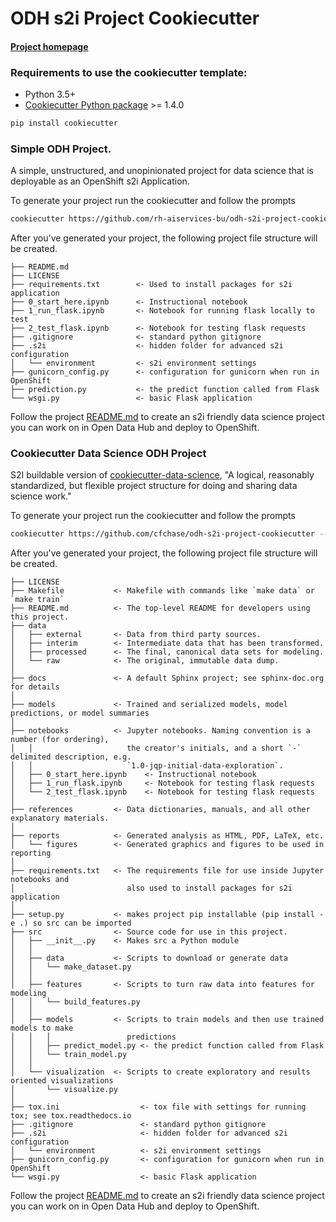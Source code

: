 # ODH s2i Project Cookiecutter


#### [Project homepage](http://drivendata.github.io/cookiecutter-data-science/)


### Requirements to use the cookiecutter template:

 - Python 3.5+
 - [Cookiecutter Python package](http://cookiecutter.readthedocs.org/en/latest/installation.html) >= 1.4.0

``` bash
pip install cookiecutter
```


###  Simple ODH Project.

A simple, unstructured, and unopinionated project for data science that is deployable as an OpenShift s2i Application.

To generate your project run the cookiecutter and follow the prompts

``` bash
cookiecutter https://github.com/rh-aiservices-bu/odh-s2i-project-cookiecutter --checkout simple
```
After you've generated your project, the following project file structure will be created.

```
├── README.md
├── LICENSE
├── requirements.txt        <- Used to install packages for s2i application
├── 0_start_here.ipynb      <- Instructional notebook
├── 1_run_flask.ipynb       <- Notebook for running flask locally to test
├── 2_test_flask.ipynb      <- Notebook for testing flask requests
├── .gitignore              <- standard python gitignore
├── .s2i                    <- hidden folder for advanced s2i configuration
│   └── environment         <- s2i environment settings
├── gunicorn_config.py      <- configuration for gunicorn when run in OpenShift
├── prediction.py           <- the predict function called from Flask
└── wsgi.py                 <- basic Flask application
```

Follow the project [README.md](https://github.com/rh-aiservices-bu/odh-s2i-project-cookiecutter/blob/simple/%7B%7B%20cookiecutter.repo_name%20%7D%7D/README.md) to create an s2i friendly data science project you can work on in Open Data Hub and deploy to OpenShift.


### Cookiecutter Data Science ODH Project 

S2I buildable version of [cookiecutter-data-science](https://drivendata.github.io/cookiecutter-data-science/), "A logical, reasonably standardized, but flexible project structure for doing and sharing data science work."

To generate your project run the cookiecutter and follow the prompts

``` bash
cookiecutter https://github.com/cfchase/odh-s2i-project-cookiecutter --checkout cds
```
After you've generated your project, the following project file structure will be created.

```
├── LICENSE
├── Makefile           <- Makefile with commands like `make data` or `make train`
├── README.md          <- The top-level README for developers using this project.
├── data
│   ├── external       <- Data from third party sources.
│   ├── interim        <- Intermediate data that has been transformed.
│   ├── processed      <- The final, canonical data sets for modeling.
│   └── raw            <- The original, immutable data dump.
│
├── docs               <- A default Sphinx project; see sphinx-doc.org for details
│
├── models             <- Trained and serialized models, model predictions, or model summaries
│
├── notebooks          <- Jupyter notebooks. Naming convention is a number (for ordering),
│   │                     the creator's initials, and a short `-` delimited description, e.g.
│   │                     `1.0-jqp-initial-data-exploration`.
│   ├── 0_start_here.ipynb    <- Instructional notebook
│   ├── 1_run_flask.ipynb     <- Notebook for testing flask requests
│   └── 2_test_flask.ipynb    <- Notebook for testing flask requests
│
├── references         <- Data dictionaries, manuals, and all other explanatory materials.
│
├── reports            <- Generated analysis as HTML, PDF, LaTeX, etc.
│   └── figures        <- Generated graphics and figures to be used in reporting
│
├── requirements.txt   <- The requirements file for use inside Jupyter notebooks and 
│                         also used to install packages for s2i application
│
├── setup.py           <- makes project pip installable (pip install -e .) so src can be imported
├── src                <- Source code for use in this project.
│   ├── __init__.py    <- Makes src a Python module
│   │
│   ├── data           <- Scripts to download or generate data
│   │   └── make_dataset.py
│   │
│   ├── features       <- Scripts to turn raw data into features for modeling
│   │   └── build_features.py
│   │
│   ├── models         <- Scripts to train models and then use trained models to make
│   │   │                 predictions
│   │   ├── predict_model.py <- the predict function called from Flask
│   │   └── train_model.py
│   │
│   └── visualization  <- Scripts to create exploratory and results oriented visualizations
│       └── visualize.py
│
├── tox.ini                  <- tox file with settings for running tox; see tox.readthedocs.io
├── .gitignore               <- standard python gitignore
├── .s2i                     <- hidden folder for advanced s2i configuration
│   └── environment          <- s2i environment settings
├── gunicorn_config.py       <- configuration for gunicorn when run in OpenShift
└── wsgi.py                  <- basic Flask application

```

Follow the project [README.md](https://github.com/cfchase/odh-s2i-project-cookiecutter/blob/simple/%7B%7B%20cookiecutter.repo_name%20%7D%7D/README.md) to create an s2i friendly data science project you can work on in Open Data Hub and deploy to OpenShift.